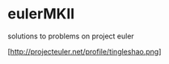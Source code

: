 eulerMKII
=========

solutions to problems on project euler

[http://projecteuler.net/profile/tingleshao.png]

